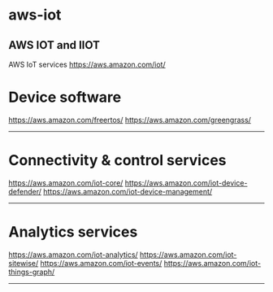 # aws-iot
AWS IOT and IIOT
----------------------------------------------
AWS IoT services
https://aws.amazon.com/iot/

# Device software

https://aws.amazon.com/freertos/
https://aws.amazon.com/greengrass/

----------------------------------------------
# Connectivity & control services

https://aws.amazon.com/iot-core/
https://aws.amazon.com/iot-device-defender/
https://aws.amazon.com/iot-device-management/

----------------------------------------------
# Analytics services
https://aws.amazon.com/iot-analytics/
https://aws.amazon.com/iot-sitewise/
https://aws.amazon.com/iot-events/
https://aws.amazon.com/iot-things-graph/

----------------------------------------------
